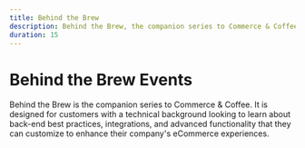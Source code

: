 ```yaml
---
title: Behind the Brew
description: Behind the Brew, the companion series to Commerce & Coffee, is tailored for technically inclined customers seeking to master back-end best practices, integrations, and advanced functionalities to enhance their eCommerce experiences.
duration: 15
---
```

# Behind the Brew Events

Behind the Brew is the companion series to Commerce & Coffee. It is designed for customers with a technical background looking to learn about back-end best practices, integrations, and advanced functionality that they can customize to enhance their company's eCommerce experiences.

<!-- CARDS

* activity-log.md {cta  = Watch event}

-->

